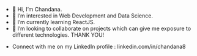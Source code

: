 - 👋 Hi, I’m Chandana.
- 👀 I’m interested in Web Development and Data Science.
- 🌱 I’m currently learning ReactJS.
- 💞️ I’m looking to collaborate on projects which can give me exposure to different technologies.
                          THANK YOU!
* Connect with me on my LinkedIn profile : linkedin.com/in/chandana8
<!---
Sreechandana8/Sreechandana8 is a ✨ special ✨ repository because its `README.md` (this file) appears on your GitHub profile.
You can click the Preview link to take a look at your changes.
--->
